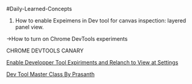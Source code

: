 #Daily-Learned-Concepts
1) How to enable Expeimens in Dev tool for canvas inspection: layered panel view.

  ->How to turn on Chrome DevTools experiments

CHROME DEVTOOLS CANARY

<a href="chrome://flags">Enable Developper Tool Expiriments and Relanch to View at Settings</a>

<a href="https://www.youtube.com/watch?v=KykP5Z5E4kA">Dev Tool Master Class By Prasanth</a>

